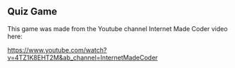 ## Quiz Game
This game was made from the Youtube channel Internet Made Coder video here:

https://www.youtube.com/watch?v=4TZ1K8EHT2M&ab_channel=InternetMadeCoder
